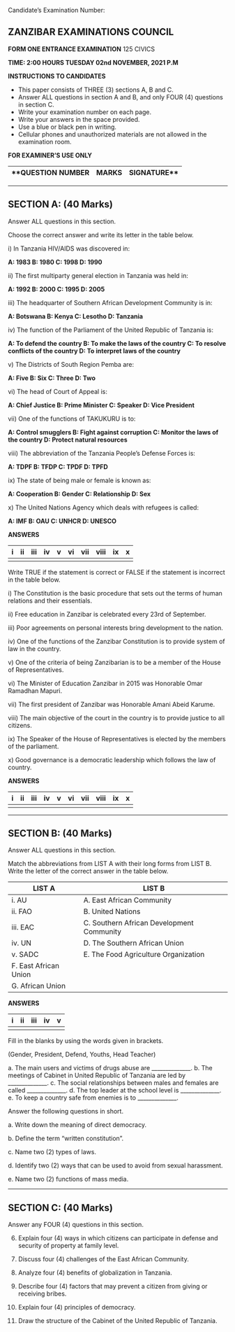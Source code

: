 Candidate’s Examination Number:

## **ZANZIBAR EXAMINATIONS COUNCIL**

**FORM ONE ENTRANCE EXAMINATION**
125 CIVICS

**TIME: 2:00 HOURS TUESDAY 02nd NOVEMBER, 2021 P.M**

**INSTRUCTIONS TO CANDIDATES**

*   This paper consists of THREE (3) sections A, B and C.
*   Answer ALL questions in section A and B, and only FOUR (4) questions in section C.
*   Write your examination number on each page.
*   Write your answers in the space provided.
*   Use a blue or black pen in writing.
*   Cellular phones and unauthorized materials are not allowed in the examination room.

**FOR EXAMINER’S USE ONLY**

**QUESTION NUMBER | MARKS | SIGNATURE**
---|---|---

---

## SECTION A: (40 Marks)

Answer ALL questions in this section.

Choose the correct answer and write its letter in the table below.

i) In Tanzania HIV/AIDS was discovered in:

**A: 1983  B: 1980  C: 1998  D: 1990**

ii) The first multiparty general election in Tanzania was held in:

**A: 1992  B: 2000  C: 1995  D: 2005**

iii) The headquarter of Southern African Development Community is in:

**A: Botswana  B: Kenya  C: Lesotho  D: Tanzania**

iv) The function of the Parliament of the United Republic of Tanzania is:

**A: To defend the country  B: To make the laws of the country  C: To resolve conflicts of the country  D: To interpret laws of the country**

v) The Districts of South Region Pemba are:

**A: Five  B: Six  C: Three  D: Two**

vi) The head of Court of Appeal is:

**A: Chief Justice  B: Prime Minister  C: Speaker  D: Vice President**

vii) One of the functions of TAKUKURU is to:

**A: Control smugglers  B: Fight against corruption  C: Monitor the laws of the country  D: Protect natural resources**

viii) The abbreviation of the Tanzania People’s Defense Forces is:

**A: TDPF  B: TFDP  C: TPDF  D: TPFD**

ix) The state of being male or female is known as:

**A: Cooperation  B: Gender  C: Relationship  D: Sex**

x) The United Nations Agency which deals with refugees is called:

**A: IMF  B: OAU  C: UNHCR  D: UNESCO**

**ANSWERS**

| i | ii | iii | iv | v | vi | vii | viii | ix | x |
---|---|---|---|---|---|---|---|---|---|
|   |   |   |   |   |   |   |   |   |   |

Write TRUE if the statement is correct or FALSE if the statement is incorrect in the table below.

i) The Constitution is the basic procedure that sets out the terms of human relations and their essentials.

ii) Free education in Zanzibar is celebrated every 23rd of September.

iii) Poor agreements on personal interests bring development to the nation.

iv) One of the functions of the Zanzibar Constitution is to provide system of law in the country.

v) One of the criteria of being Zanzibarian is to be a member of the House of Representatives.

vi) The Minister of Education Zanzibar in 2015 was Honorable Omar Ramadhan Mapuri.

vii) The first president of Zanzibar was Honorable Amani Abeid Karume.

viii) The main objective of the court in the country is to provide justice to all citizens.

ix) The Speaker of the House of Representatives is elected by the members of the parliament.

x) Good governance is a democratic leadership which follows the law of country.

**ANSWERS**

| i | ii | iii | iv | v | vi | vii | viii | ix | x |
---|---|---|---|---|---|---|---|---|---|
|   |   |   |   |   |   |   |   |   |   |

---

## SECTION B: (40 Marks)

Answer ALL questions in this section.

Match the abbreviations from LIST A with their long forms from LIST B. Write the letter of the correct answer in the table below.

**LIST A** | **LIST B**
---|---
i. AU | A. East African Community
ii. FAO | B. United Nations
iii. EAC | C. Southern African Development Community
iv. UN | D. The Southern African Union
v. SADC | E. The Food Agriculture Organization
| F. East African Union
| G. African Union

**ANSWERS**

| i | ii | iii | iv | v |
---|---|---|---|---|
|   |   |   |   |   |

Fill in the blanks by using the words given in brackets.

(Gender, President, Defend, Youths, Head Teacher)

a. The main users and victims of drugs abuse are ______________.
b. The meetings of Cabinet in United Republic of Tanzania are led by ______________.
c. The social relationships between males and females are called ______________.
d. The top leader at the school level is ______________.
e. To keep a country safe from enemies is to ______________.

Answer the following questions in short.

a. Write down the meaning of direct democracy.

b. Define the term “written constitution”.

c. Name two (2) types of laws.

d. Identify two (2) ways that can be used to avoid from sexual harassment.

e. Name two (2) functions of mass media.

---

## SECTION C: (40 Marks)

Answer any FOUR (4) questions in this section.

6. Explain four (4) ways in which citizens can participate in defense and security of property at family level.

7. Discuss four (4) challenges of the East African Community.

8. Analyze four (4) benefits of globalization in Tanzania.

9. Describe four (4) factors that may prevent a citizen from giving or receiving bribes.

10. Explain four (4) principles of democracy.

11. Draw the structure of the Cabinet of the United Republic of Tanzania.